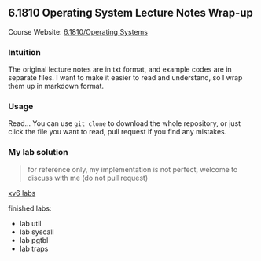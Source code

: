 ## 6.1810 Operating System Lecture Notes Wrap-up

Course Website: [6.1810/Operating Systems](https://pdos.csail.mit.edu/6.828/2022/schedule.html)
### Intuition

The original lecture notes are in txt format, and example codes are in separate files.
I want to make it easier to read and understand, so I wrap them up in markdown format.

### Usage

Read... You can use `git clone` to download the whole repository, or just click the file you want to read, pull request if you find any mistakes.

### My lab solution

> for reference only, my implementation is not perfect,
> welcome to discuss with me (do not pull request)

[xv6 labs](https://github.com/PointBreaker/xv6-labs-2022)

finished labs:
- lab util
- lab syscall
- lab pgtbl
- lab traps